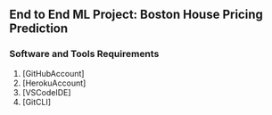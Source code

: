 ## End to End ML Project: Boston House Pricing Prediction 

### Software and Tools Requirements

1. [GitHubAccount]
2. [HerokuAccount]
3. [VSCodeIDE]
4. [GitCLI]
